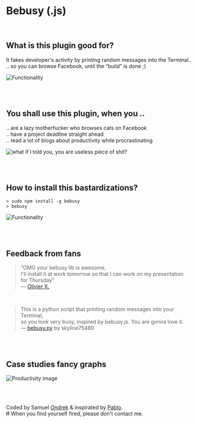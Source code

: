 # Bebusy (.js)

<br/>

## What is this plugin good for?

It fakes developer's activity by printing random messages into the Terminal..<br/>
.. so you can browse Facebook, until the “build” is done ;)

![Functionality](https://rawgit.com/ondrek/bebusy.js/master/graphs/functionality.gif)

<br/><br/>

## You shall use this plugin, when you ..
 .. are a lazy motherfucker who browses cats on Facebook<br/>
 .. have a project deadline straight ahead<br/>
 .. read a lot of blogs about productivity while procrastinating<br/>

![what if I told you, you are useless piece of shit?](https://rawgit.com/ondrek/bebusy.js/master/graphs/morpheus.jpg?2)


<br/><br/>

## How to install this bastardizations?

    > sudo npm install -g bebusy
    > bebusy

![Functionality](https://rawgit.com/ondrek/bebusy.js/master/graphs/gollum.jpg)

<br/><br/>

## Feedback from fans

 > “OMG your bebusy lib is awesome,<br/>
 > I'll install it at work tomorrow so that I can work on my presentation for Thursday”<br/>
 > — [Olivier X.](https://twitter.com/OCombe/status/526493222554857472)

<br/>

 > This is a python script that printing random messages into your Terminal,<br/>
 > so you look very busy, inspired by bebusy.js. You are gonna love it.<br/>
 > — [bebusy.py](https://github.com/skyline75489/bebusy.py) by skyline75489


<br/><br/>

## Case studies fancy graphs

![Productivity image](https://rawgit.com/ondrek/bebusy.js/master/graphs/productivity-2.png)

<br/><br/>

Coded by Samuel [Ondrek](https://ondrek.com) & inspirated by [Pablo](https://twitter.com/Puigcerber).<br/>
~~If~~ When you find yourself fired, please don't contact me.
